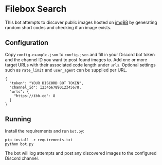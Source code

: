 # Filebox Search

This bot attempts to discover public images hosted on [imgBB](https://imgbb.com) by generating random short codes and checking if an image exists.

## Configuration

Copy `config.example.json` to `config.json` and fill in your Discord bot token and the channel ID you want to post found images to. Add one or more target URLs with their associated code length under `urls`. Optional settings such as `rate_limit` and `user_agent` can be supplied per URL.

```
{
  "token": "YOUR_DISCORD_BOT_TOKEN",
  "channel_id": 123456789012345678,
  "urls": {
    "https://ibb.co": 8
  }
}
```

## Running

Install the requirements and run `bot.py`:

```
pip install -r requirements.txt
python bot.py
```

The bot will log attempts and post any discovered images to the configured Discord channel.

